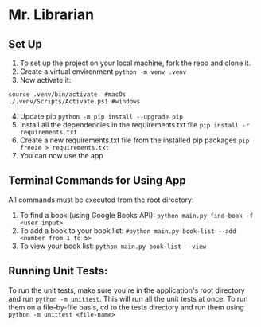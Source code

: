 # Mr. Librarian

## Set Up
1. To set up the project on your local machine, fork the repo and clone it.
2. Create a virtual environment `python -m venv .venv`
3. Now activate it:
```
source .venv/bin/activate  #macOs
./.venv/Scripts/Activate.ps1 #windows
```
4. Update pip `python -m pip install --upgrade pip`
5. Install all the dependencies in the requirements.txt file `pip install -r requirements.txt`
6. Create a new requirements.txt file from the installed pip packages `pip freeze > requirements.txt`
7. You can now use the app

## Terminal Commands for Using App
All commands must be executed from the root directory:
1. To find a book (using Google Books API):
```python main.py find-book -f <user input>```
2. To add a book to your book list:
```#python main.py book-list --add <number from 1 to 5>```
3. To view your book list:
```python main.py book-list --view```

## Running Unit Tests:
To run the unit tests, make sure you're in the application's root directory and run `python -m unittest`.
This will run all the unit tests at once. To run them on a file-by-file basis, cd to the tests directory and run them using `python -m unittest <file-name>`

